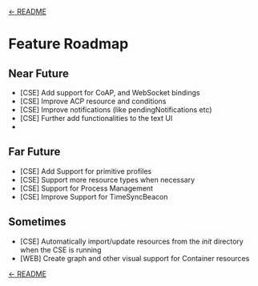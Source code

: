 [← README](../README.md) 

# Feature Roadmap

## Near Future

- [CSE] Add support for CoAP, and WebSocket bindings
- [CSE] Improve ACP resource and conditions 
- [CSE] Improve notifications (like pendingNotifications etc)
- [CSE] Further add functionalities to the text UI
- 

## Far Future
- [CSE] Add Support for primitive profiles
- [CSE] Support more resource types when necessary
- [CSE] Support for Process Management
- [CSE] Improve Support for TimeSyncBeacon


## Sometimes

- [CSE] Automatically import/update resources from the *init* directory when the CSE is running
- [WEB] Create graph and other visual support for Container resources


[← README](../README.md) 
